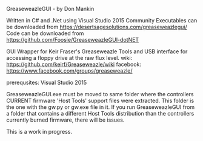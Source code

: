   GreaseweazleGUI - by Don Mankin
  
  Written in C# and .Net using Visual Studio 2015 Community
  Executables can be downloaded from https://desertsagesolutions.com/greaseweazlegui/
  Code can be downloaded from https://github.com/Foosie/GreaseweazleGUI-dotNET
  
  GUI Wrapper for Keir Fraser's Greaseweazle
  Tools and USB interface for accessing a floppy drive at the raw flux level.
  wiki: https://github.com/keirf/Greaseweazle/wiki
  facebook: https://www.facebook.com/groups/greaseweazle/
  
  prerequsites: Visual Studio 2015
  
  GreaseweazleGUI.exe must be moved to same folder where the controllers CURRENT firmware 'Host Tools' support files were extracted. This folder is the one with the gw.py or gw.exe file in it.
  If you run GreaseweazleGUI from a folder that contains a different Host Tools distribution than the controllers currently burned firmware, there will be issues.
  
  This is a work in progress.
